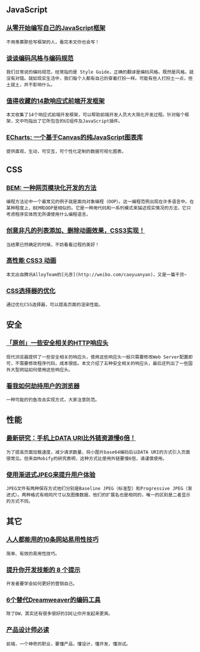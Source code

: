
## JavaScript

### [从零开始编写自己的JavaScript框架](http://www.ituring.com.cn/minibook/770)

    不用羡慕那些写框架的人，看完本文你也会写！

### [谈谈编码风格与编码规范](https://github.com/lifesinger/lifesinger.github.com/issues/166)

    我们日常说的编码规范，经常指的是 Style Guide，正确的翻译是编码风格。既然是风格，就没有对错。就如现实生活中，我们每个人都有自己的穿着打扮一样。可能有些人打扮土一点，但土就土，并不影响什么。

### [值得收藏的14款响应式前端开发框架](http://www.w3cfuns.com/article-1096-1.html)

    本文收集了14个响应式前端开发框架，可以帮助前端开发人员大大简化开发过程。针对每个框架，文中均指出了它所包含的UI组件及JavaScript插件。

### [ECharts: 一个基于Canvas的纯JavaScript图表库](http://ecomfe.github.io/echarts/)

    提供直观，生动，可交互，可个性化定制的数据可视化图表。

## CSS

### [BEM: 一种网页模块化开发的方法](http://www.w3cplus.com/css/bem-definitions.html)

    编程方法论中一个最常见的例子就是面向对象编程（OOP）。这一编程范例出现在许多语言中。在某种程度上，BEM和OOP是相似的。它是一种用代码和一系列模式来描述现实情况的方法，它只考虑程序实体而无所谓使用什么编程语言。

### [创意非凡的列表添加、删除动画效果，CSS3实现！](http://sarasoueidan.com/blog/ui-transitions-creative-add-remove-effects-for-list-items/demo/index.html)

    当结果已然确定的时候，不妨看看过程的美好！

### [高性能 CSS3 动画](https://github.com/AlloyTeam/Mars/blob/master/high-performance-css3-animation.md)

    本文出自腾讯AlloyTeam的[元彦](http://weibo.com/caoyuanyan)，又是一篇干货~

### [CSS选择器的优化](http://www.w3cplus.com/css/css-selector-performance)

    通过优化CSS选择器，可以提高页面的渲染性能。

## 安全

### [「原创」一些安全相关的HTTP响应头](http://www.imququ.com/post/web-security-and-response-header.html)

    现代浏览器提供了一些安全相关的响应头，使用这些响应头一般只需要修改Web Server配置即可，不需要修改程序代码，成本很低。本文介绍了五种安全相关的响应头，最后还列出了一些国外大型网站如何使用这些响应头。

### [看我如何劫持用户的浏览器](http://i.wanz.im/2013/07/19/hijacking-referrer-page/)

    一种可能的钓鱼攻击实现方式，大家注意防范。

## 性能

### [最新研究：手机上DATA URI比外链资源慢6倍！](http://www.mobify.com/blog/data-uris-are-slow-on-mobile/)

    为了提高页面加载速度，减少请求数量，将小图片base64编码后以DATA URI的方式引入页面很常见。但来自Mobify的研究表明，这种方式比使用外链要慢6倍，请谨慎使用。

### [使用渐进式JPEG来提升用户体验](http://www.w3cfuns.com/article-5598000-1-1.html)

    JPEG文件有两种保存方式他们分别是Baseline JPEG（标准型）和Progressive JPEG（渐进式）。两种格式有相同尺寸以及图像数据，他们的扩展名也是相同的，唯一的区别是二者显示的方式不同。

## 其它

### [人人都能用的10条网站易用性技巧](http://www.qianduan.net/everyone-can-use-10-website-usability-tips.html)

    简单、有效的易用性技巧。

### [提升你开发技能的 8 个提示](http://www.oschina.net/translate/8-tips-for-promoting-your-dev-skills)

    开发者要学会如何更好的营销自己。

### [6个替代Dreamweaver的编码工具](http://www.open-open.com/news/view/1c183eb)

    除了DW，其实还有很多很好的IDE让你开发起来更爽。

### [产品设计师必读](http://www.robertlenne.com/requiredreading/)

    前端，一个神奇的职业，要懂产品，懂设计，懂开发，懂测试。
